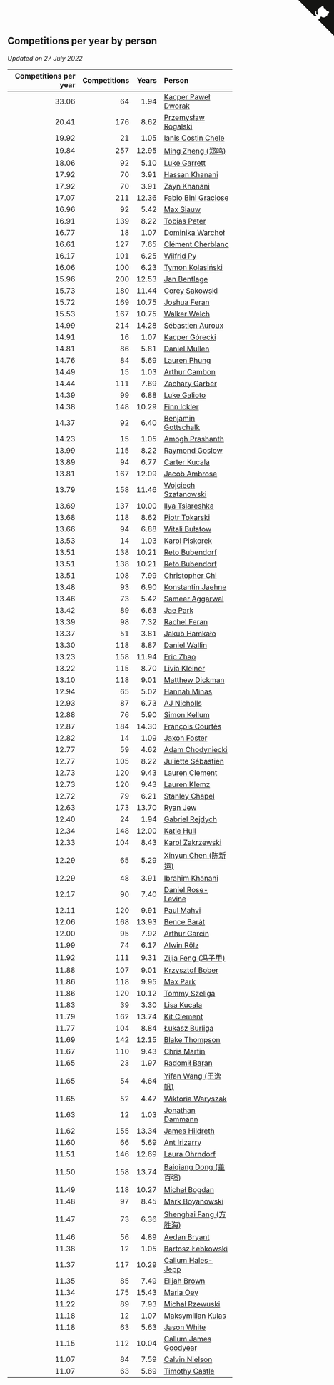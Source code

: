 ## Competitions per year by person

*Updated on 27 July 2022*

| Competitions per year | Competitions | Years | Person |
| ---: | ---: | ---: | :--- |
| 33.06 | 64 | 1.94 | [Kacper Paweł Dworak](https://www.worldcubeassociation.org/persons/2020DWOR01) |
| 20.41 | 176 | 8.62 | [Przemysław Rogalski](https://www.worldcubeassociation.org/persons/2013ROGA02) |
| 19.92 | 21 | 1.05 | [Ianis Costin Chele](https://www.worldcubeassociation.org/persons/2021CHEL01) |
| 19.84 | 257 | 12.95 | [Ming Zheng (郑鸣)](https://www.worldcubeassociation.org/persons/2009ZHEN11) |
| 18.06 | 92 | 5.10 | [Luke Garrett](https://www.worldcubeassociation.org/persons/2017GARR05) |
| 17.92 | 70 | 3.91 | [Hassan Khanani](https://www.worldcubeassociation.org/persons/2018KHAN26) |
| 17.92 | 70 | 3.91 | [Zayn Khanani](https://www.worldcubeassociation.org/persons/2018KHAN28) |
| 17.07 | 211 | 12.36 | [Fabio Bini Graciose](https://www.worldcubeassociation.org/persons/2010GRAC02) |
| 16.96 | 92 | 5.42 | [Max Siauw](https://www.worldcubeassociation.org/persons/2017SIAU02) |
| 16.91 | 139 | 8.22 | [Tobias Peter](https://www.worldcubeassociation.org/persons/2014PETE03) |
| 16.77 | 18 | 1.07 | [Dominika Warchoł](https://www.worldcubeassociation.org/persons/2021WARC01) |
| 16.61 | 127 | 7.65 | [Clément Cherblanc](https://www.worldcubeassociation.org/persons/2014CHER05) |
| 16.17 | 101 | 6.25 | [Wilfrid Py](https://www.worldcubeassociation.org/persons/2016PYWI01) |
| 16.06 | 100 | 6.23 | [Tymon Kolasiński](https://www.worldcubeassociation.org/persons/2016KOLA02) |
| 15.96 | 200 | 12.53 | [Jan Bentlage](https://www.worldcubeassociation.org/persons/2010BENT01) |
| 15.73 | 180 | 11.44 | [Corey Sakowski](https://www.worldcubeassociation.org/persons/2011SAKO01) |
| 15.72 | 169 | 10.75 | [Joshua Feran](https://www.worldcubeassociation.org/persons/2011FERA01) |
| 15.53 | 167 | 10.75 | [Walker Welch](https://www.worldcubeassociation.org/persons/2011WELC01) |
| 14.99 | 214 | 14.28 | [Sébastien Auroux](https://www.worldcubeassociation.org/persons/2008AURO01) |
| 14.91 | 16 | 1.07 | [Kacper Górecki](https://www.worldcubeassociation.org/persons/2021GORE01) |
| 14.81 | 86 | 5.81 | [Daniel Mullen](https://www.worldcubeassociation.org/persons/2016MULL04) |
| 14.76 | 84 | 5.69 | [Lauren Phung](https://www.worldcubeassociation.org/persons/2016PHUN02) |
| 14.49 | 15 | 1.03 | [Arthur Cambon](https://www.worldcubeassociation.org/persons/2021CAMB01) |
| 14.44 | 111 | 7.69 | [Zachary Garber](https://www.worldcubeassociation.org/persons/2014GARB01) |
| 14.39 | 99 | 6.88 | [Luke Galioto](https://www.worldcubeassociation.org/persons/2015GALI02) |
| 14.38 | 148 | 10.29 | [Finn Ickler](https://www.worldcubeassociation.org/persons/2012ICKL01) |
| 14.37 | 92 | 6.40 | [Benjamin Gottschalk](https://www.worldcubeassociation.org/persons/2016GOTT01) |
| 14.23 | 15 | 1.05 | [Amogh Prashanth](https://www.worldcubeassociation.org/persons/2021PRAS01) |
| 13.99 | 115 | 8.22 | [Raymond Goslow](https://www.worldcubeassociation.org/persons/2014GOSL01) |
| 13.89 | 94 | 6.77 | [Carter Kucala](https://www.worldcubeassociation.org/persons/2015KUCA01) |
| 13.81 | 167 | 12.09 | [Jacob Ambrose](https://www.worldcubeassociation.org/persons/2010AMBR01) |
| 13.79 | 158 | 11.46 | [Wojciech Szatanowski](https://www.worldcubeassociation.org/persons/2011SZAT01) |
| 13.69 | 137 | 10.00 | [Ilya Tsiareshka](https://www.worldcubeassociation.org/persons/2012TERE01) |
| 13.68 | 118 | 8.62 | [Piotr Tokarski](https://www.worldcubeassociation.org/persons/2013TOKA01) |
| 13.66 | 94 | 6.88 | [Witali Bułatow](https://www.worldcubeassociation.org/persons/2015BUAT01) |
| 13.53 | 14 | 1.03 | [Karol Piskorek](https://www.worldcubeassociation.org/persons/2021PISK01) |
| 13.51 | 138 | 10.21 | [Reto Bubendorf](https://www.worldcubeassociation.org/persons/2012BUBE01) |
| 13.51 | 138 | 10.21 | [Reto Bubendorf](https://www.worldcubeassociation.org/persons/2012BUBE01) |
| 13.51 | 108 | 7.99 | [Christopher Chi](https://www.worldcubeassociation.org/persons/2014CHIC01) |
| 13.48 | 93 | 6.90 | [Konstantin Jaehne](https://www.worldcubeassociation.org/persons/2015JAEH01) |
| 13.46 | 73 | 5.42 | [Sameer Aggarwal](https://www.worldcubeassociation.org/persons/2017AGGA01) |
| 13.42 | 89 | 6.63 | [Jae Park](https://www.worldcubeassociation.org/persons/2015PARK24) |
| 13.39 | 98 | 7.32 | [Rachel Feran](https://www.worldcubeassociation.org/persons/2015FERA01) |
| 13.37 | 51 | 3.81 | [Jakub Hamkało](https://www.worldcubeassociation.org/persons/2018HAMK01) |
| 13.30 | 118 | 8.87 | [Daniel Wallin](https://www.worldcubeassociation.org/persons/2013WALL03) |
| 13.23 | 158 | 11.94 | [Eric Zhao](https://www.worldcubeassociation.org/persons/2010ZHAO19) |
| 13.22 | 115 | 8.70 | [Livia Kleiner](https://www.worldcubeassociation.org/persons/2013KLEI03) |
| 13.10 | 118 | 9.01 | [Matthew Dickman](https://www.worldcubeassociation.org/persons/2013DICK01) |
| 12.94 | 65 | 5.02 | [Hannah Minas](https://www.worldcubeassociation.org/persons/2017MINA04) |
| 12.93 | 87 | 6.73 | [AJ Nicholls](https://www.worldcubeassociation.org/persons/2015NICH04) |
| 12.88 | 76 | 5.90 | [Simon Kellum](https://www.worldcubeassociation.org/persons/2016KELL12) |
| 12.87 | 184 | 14.30 | [François Courtès](https://www.worldcubeassociation.org/persons/2008COUR01) |
| 12.82 | 14 | 1.09 | [Jaxon Foster](https://www.worldcubeassociation.org/persons/2021FOST01) |
| 12.77 | 59 | 4.62 | [Adam Chodyniecki](https://www.worldcubeassociation.org/persons/2017CHOD02) |
| 12.77 | 105 | 8.22 | [Juliette Sébastien](https://www.worldcubeassociation.org/persons/2014SEBA01) |
| 12.73 | 120 | 9.43 | [Lauren Clement](https://www.worldcubeassociation.org/persons/2013KLEM01) |
| 12.73 | 120 | 9.43 | [Lauren Klemz](https://www.worldcubeassociation.org/persons/2013KLEM01) |
| 12.72 | 79 | 6.21 | [Stanley Chapel](https://www.worldcubeassociation.org/persons/2016CHAP04) |
| 12.63 | 173 | 13.70 | [Ryan Jew](https://www.worldcubeassociation.org/persons/2008JEWR01) |
| 12.40 | 24 | 1.94 | [Gabriel Rejdych](https://www.worldcubeassociation.org/persons/2020REJD01) |
| 12.34 | 148 | 12.00 | [Katie Hull](https://www.worldcubeassociation.org/persons/2010HULL01) |
| 12.33 | 104 | 8.43 | [Karol Zakrzewski](https://www.worldcubeassociation.org/persons/2014ZAKR01) |
| 12.29 | 65 | 5.29 | [Xinyun Chen (陈新运)](https://www.worldcubeassociation.org/persons/2017CHEN36) |
| 12.29 | 48 | 3.91 | [Ibrahim Khanani](https://www.worldcubeassociation.org/persons/2018KHAN27) |
| 12.17 | 90 | 7.40 | [Daniel Rose-Levine](https://www.worldcubeassociation.org/persons/2015ROSE01) |
| 12.11 | 120 | 9.91 | [Paul Mahvi](https://www.worldcubeassociation.org/persons/2012MAHV01) |
| 12.06 | 168 | 13.93 | [Bence Barát](https://www.worldcubeassociation.org/persons/2008BARA01) |
| 12.00 | 95 | 7.92 | [Arthur Garcin](https://www.worldcubeassociation.org/persons/2014GARC27) |
| 11.99 | 74 | 6.17 | [Alwin Rölz](https://www.worldcubeassociation.org/persons/2016ROLZ01) |
| 11.92 | 111 | 9.31 | [Zijia Feng (冯子甲)](https://www.worldcubeassociation.org/persons/2013FENG02) |
| 11.88 | 107 | 9.01 | [Krzysztof Bober](https://www.worldcubeassociation.org/persons/2013BOBE01) |
| 11.86 | 118 | 9.95 | [Max Park](https://www.worldcubeassociation.org/persons/2012PARK03) |
| 11.86 | 120 | 10.12 | [Tommy Szeliga](https://www.worldcubeassociation.org/persons/2012SZEL01) |
| 11.83 | 39 | 3.30 | [Lisa Kucala](https://www.worldcubeassociation.org/persons/2019KUCA01) |
| 11.79 | 162 | 13.74 | [Kit Clement](https://www.worldcubeassociation.org/persons/2008CLEM01) |
| 11.77 | 104 | 8.84 | [Łukasz Burliga](https://www.worldcubeassociation.org/persons/2013BURL01) |
| 11.69 | 142 | 12.15 | [Blake Thompson](https://www.worldcubeassociation.org/persons/2010THOM03) |
| 11.67 | 110 | 9.43 | [Chris Martin](https://www.worldcubeassociation.org/persons/2013MART03) |
| 11.65 | 23 | 1.97 | [Radomił Baran](https://www.worldcubeassociation.org/persons/2020BARA02) |
| 11.65 | 54 | 4.64 | [Yifan Wang (王逸帆)](https://www.worldcubeassociation.org/persons/2017WANY29) |
| 11.65 | 52 | 4.47 | [Wiktoria Waryszak](https://www.worldcubeassociation.org/persons/2018WARY01) |
| 11.63 | 12 | 1.03 | [Jonathan Dammann](https://www.worldcubeassociation.org/persons/2021DAMM01) |
| 11.62 | 155 | 13.34 | [James Hildreth](https://www.worldcubeassociation.org/persons/2009HILD01) |
| 11.60 | 66 | 5.69 | [Ant Irizarry](https://www.worldcubeassociation.org/persons/2016IRIZ02) |
| 11.51 | 146 | 12.69 | [Laura Ohrndorf](https://www.worldcubeassociation.org/persons/2009OHRN01) |
| 11.50 | 158 | 13.74 | [Baiqiang Dong (董百强)](https://www.worldcubeassociation.org/persons/2008DONG06) |
| 11.49 | 118 | 10.27 | [Michał Bogdan](https://www.worldcubeassociation.org/persons/2012BOGD01) |
| 11.48 | 97 | 8.45 | [Mark Boyanowski](https://www.worldcubeassociation.org/persons/2014BOYA01) |
| 11.47 | 73 | 6.36 | [Shenghai Fang (方胜海)](https://www.worldcubeassociation.org/persons/2016FANG01) |
| 11.46 | 56 | 4.89 | [Aedan Bryant](https://www.worldcubeassociation.org/persons/2017BRYA06) |
| 11.38 | 12 | 1.05 | [Bartosz Łebkowski](https://www.worldcubeassociation.org/persons/2021LEBK01) |
| 11.37 | 117 | 10.29 | [Callum Hales-Jepp](https://www.worldcubeassociation.org/persons/2012HALE01) |
| 11.35 | 85 | 7.49 | [Elijah Brown](https://www.worldcubeassociation.org/persons/2015BROW03) |
| 11.34 | 175 | 15.43 | [Maria Oey](https://www.worldcubeassociation.org/persons/2007OEYM01) |
| 11.22 | 89 | 7.93 | [Michał Rzewuski](https://www.worldcubeassociation.org/persons/2014RZEW01) |
| 11.18 | 12 | 1.07 | [Maksymilian Kulas](https://www.worldcubeassociation.org/persons/2021KULA02) |
| 11.18 | 63 | 5.63 | [Jason White](https://www.worldcubeassociation.org/persons/2016WHIT16) |
| 11.15 | 112 | 10.04 | [Callum James Goodyear](https://www.worldcubeassociation.org/persons/2012GOOD02) |
| 11.07 | 84 | 7.59 | [Calvin Nielson](https://www.worldcubeassociation.org/persons/2014NIEL03) |
| 11.07 | 63 | 5.69 | [Timothy Castle](https://www.worldcubeassociation.org/persons/2016CAST48) |


<a href="https://github.com/JustinTimeCuber/wca_statistics" class="github-corner" aria-label="View source on Github"><svg width="80" height="80" viewBox="0 0 250 250" style="fill:#151513; color:#fff; position: absolute; top: 0; border: 0; right: 0;" aria-hidden="true"><path d="M0,0 L115,115 L130,115 L142,142 L250,250 L250,0 Z"></path><path d="M128.3,109.0 C113.8,99.7 119.0,89.6 119.0,89.6 C122.0,82.7 120.5,78.6 120.5,78.6 C119.2,72.0 123.4,76.3 123.4,76.3 C127.3,80.9 125.5,87.3 125.5,87.3 C122.9,97.6 130.6,101.9 134.4,103.2" fill="currentColor" style="transform-origin: 130px 106px;" class="octo-arm"></path><path d="M115.0,115.0 C114.9,115.1 118.7,116.5 119.8,115.4 L133.7,101.6 C136.9,99.2 139.9,98.4 142.2,98.6 C133.8,88.0 127.5,74.4 143.8,58.0 C148.5,53.4 154.0,51.2 159.7,51.0 C160.3,49.4 163.2,43.6 171.4,40.1 C171.4,40.1 176.1,42.5 178.8,56.2 C183.1,58.6 187.2,61.8 190.9,65.4 C194.5,69.0 197.7,73.2 200.1,77.6 C213.8,80.2 216.3,84.9 216.3,84.9 C212.7,93.1 206.9,96.0 205.4,96.6 C205.1,102.4 203.0,107.8 198.3,112.5 C181.9,128.9 168.3,122.5 157.7,114.1 C157.9,116.9 156.7,120.9 152.7,124.9 L141.0,136.5 C139.8,137.7 141.6,141.9 141.8,141.8 Z" fill="currentColor" class="octo-body"></path></svg></a><style>.github-corner:hover .octo-arm{animation:octocat-wave 560ms ease-in-out}@keyframes octocat-wave{0%,100%{transform:rotate(0)}20%,60%{transform:rotate(-25deg)}40%,80%{transform:rotate(10deg)}}@media (max-width:500px){.github-corner:hover .octo-arm{animation:none}.github-corner .octo-arm{animation:octocat-wave 560ms ease-in-out}}</style>
